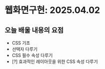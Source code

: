 # 웹화면구현: 2025.04.02

## 오늘 배울 내용의 요점
- CSS 기초
- 선택자 다루기
- CSS 필수 속성 다루기
- [?] 효과적인 레이아웃을 위한 CSS 속성 다루기
